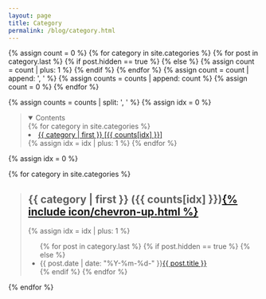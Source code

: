 ```yaml
---
layout: page
title: Category
permalink: /blog/category.html
---
```


{% assign count = 0 %}
{% for category in site.categories %}
    {% for post in category.last %}
      {% if post.hidden == true %}
      {% else %}
        {% assign count = count | plus: 1 %}
      {% endif %}
    {% endfor %}
    {% assign count = count | append: ', ' %}
    {% assign counts = counts | append: count %}
    {% assign count = 0 %}
{% endfor %}

{% assign counts = counts | split: ', ' %}
{% assign idx = 0 %}

<blockquote>
<details open>
<summary id="contents">Contents</summary>
{% for category in site.categories %}
<div><li><a href="#{{ category[0] }}-ref">{{ category | first }} [{{ counts[idx] }}]</a></li></div>
    {% assign idx = idx | plus: 1 %}
{% endfor %}
</details>
</blockquote>

{% assign idx = 0 %}

{% for category in site.categories %}
<blockquote>
<h2 id="{{ category[0] }}-ref">{{ category | first }} ({{ counts[idx] }})<a href="#contents">{% include icon/chevron-up.html %}</a></h2>
    {% assign idx = idx | plus: 1 %}
<ul class="arc-list">
    {% for post in category.last %}
      {% if post.hidden == true %}
      {% else %}
        <li>{{ post.date | date: "%Y-%m-%d-" }}<a href="{{ post.url }}">{{ post.title }}</a></li>
      {% endif %}
    {% endfor %}
</ul>
</blockquote>
{% endfor %}
